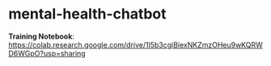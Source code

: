 # mental-health-chatbot
**Training Notebook**: https://colab.research.google.com/drive/1l5b3cgiBiexNKZmzOHeu9wKQRWD6WGpO?usp=sharing
